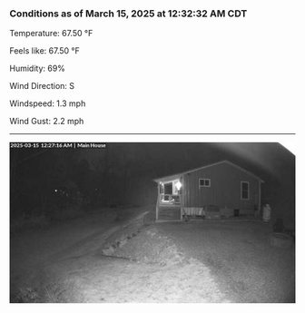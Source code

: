 ### Conditions as of March 15, 2025 at 12:32:32 AM CDT 

Temperature: 67.50 &deg;F

Feels like: 67.50 &deg;F

Humidity: 69%

Wind Direction: S

Windspeed: 1.3 mph

Wind Gust: 2.2 mph

---

<img src="./images/latest.jpeg"/>

